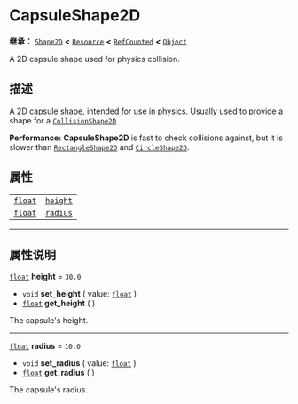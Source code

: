 <!-- ⚠ 请勿编辑本文件 ⚠ -->
<!-- 本文档使用脚本从 WeDot 引擎源码仓库生成。 -->
<!-- 生成脚本：https://github.com/WeDot-Engine/WeDot/tree/master/doc/tools/make_md.py； -->
<!-- 原文件：https://github.com/WeDot-Engine/WeDot/tree/master/doc/classes/CapsuleShape2D.xml。 -->

<div id="_class_capsuleshape2d"></div>

# CapsuleShape2D

**继承：** [`Shape2D`](class_shape2d.md) **<** [`Resource`](class_resource.md) **<** [`RefCounted`](class_refcounted.md) **<** [`Object`](class_object.md)

A 2D capsule shape used for physics collision.

## 描述

A 2D capsule shape, intended for use in physics. Usually used to provide a shape for a [`CollisionShape2D`](class_collisionshape2d.md).

 **Performance:** **CapsuleShape2D** is fast to check collisions against, but it is slower than [`RectangleShape2D`](class_rectangleshape2d.md) and [`CircleShape2D`](class_circleshape2d.md).

## 属性

|||
|:-:|:--|
| [`float`](class_float.md) | [`height`](class_capsuleshape2d.md#class_capsuleshape2d_property_height) | ``30.0`` |
| [`float`](class_float.md) | [`radius`](class_capsuleshape2d.md#class_capsuleshape2d_property_radius) | ``10.0`` |

<!-- rst-class:: classref-section-separator -->

---

## 属性说明

<div id="_class_capsuleshape2d_property_height"></div>

[`float`](class_float.md) **height** = ``30.0`` <div id="class_capsuleshape2d_property_height"></div>

- `void` **set_height** ( value: [`float`](class_float.md) )
- [`float`](class_float.md) **get_height** ( )

The capsule's height.

<!-- rst-class:: classref-item-separator -->

---

<div id="_class_capsuleshape2d_property_radius"></div>

[`float`](class_float.md) **radius** = ``10.0`` <div id="class_capsuleshape2d_property_radius"></div>

- `void` **set_radius** ( value: [`float`](class_float.md) )
- [`float`](class_float.md) **get_radius** ( )

The capsule's radius.

[^virtual]: 本方法通常需要用户覆盖才能生效。
[^const]: 本方法无副作用，不会修改该实例的任何成员变量。
[^vararg]: 本方法除了能接受在此处描述的参数外，还能够继续接受任意数量的参数。
[^constructor]: 本方法用于构造某个类型。
[^static]: 调用本方法无需实例，可直接使用类名进行调用。
[^operator]: 本方法描述的是使用本类型作为左操作数的有效运算符。
[^bitfield]: 这个值是由下列位标志构成位掩码的整数。
[^void]: 无返回值。
